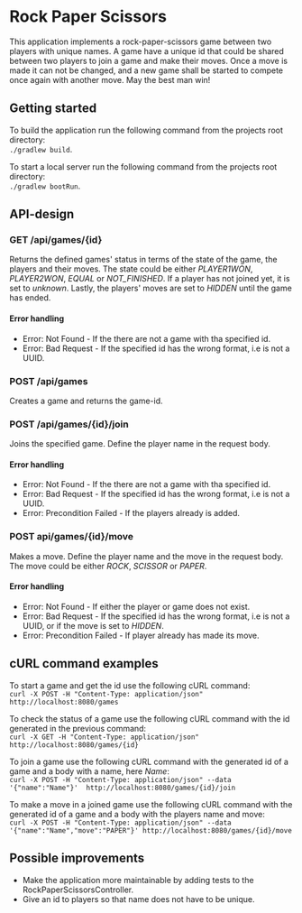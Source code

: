 # Rock Paper Scissors
This application implements a rock-paper-scissors game between two players with unique
names. A game have a unique id that could be shared between two players to join a game
and make their moves. Once a move is made it can not be changed, and a new game shall be
started to compete once again with another move. May the best man win!

## Getting started
To build the application run the following command from the projects root
directory:<br>
`./gradlew build`.

To start a local server run the following command from the projects root
directory:<br>
`./gradlew bootRun`.

## API-design
### GET /api/games/{id}
Returns the defined games' status in terms of the state of the game, the players and their
moves. The state could be either *PLAYER1WON*, *PLAYER2WON*, *EQUAL* or *NOT_FINISHED*.
If a player has not joined yet, it is set to *unknown*. Lastly, the players' moves are set
to *HIDDEN* until the game has ended.

#### Error handling
- Error: Not Found - If the there are not a game with tha specified id.
- Error: Bad Request - If the specified id has the wrong format, i.e is not a UUID.

### POST /api/games
Creates a game and returns the game-id.

### POST /api/games/{id}/join
Joins the specified game. Define the player name in the request body.

#### Error handling
- Error: Not Found - If the there are not a game with tha specified id.
- Error: Bad Request - If the specified id has the wrong format, i.e is not a UUID.
- Error: Precondition Failed - If the players already is added.

### POST api/games/{id}/move
Makes a move. Define the player name and the move in the request body. The move could be
either *ROCK*, *SCISSOR* or *PAPER*.

#### Error handling
- Error: Not Found - If either the player or game does not exist.
- Error: Bad Request - If the specified id has the wrong format, i.e is not a UUID, or 
if the move is set to *HIDDEN*.
- Error: Precondition Failed - If player already has made its move.


## cURL command examples
To start a game and get the id use the following cURL command:<br>
`curl -X POST -H "Content-Type: application/json" http://localhost:8080/games`

To check the status of a game use the following cURL command with the id
generated in the previous command:<br>
`curl -X GET -H "Content-Type: application/json" http://localhost:8080/games/{id}`

To join a game use the following cURL command with the generated id of a game and a 
body with a name, here *Name*:<br>
`curl -X POST -H "Content-Type: application/json" --data '{"name":"Name"}'  http://localhost:8080/games/{id}/join`

To make a move in a joined game use the following cURL command with the generated id of a
game and a body with the players name and move:<br>
`curl -X POST -H "Content-Type: application/json" --data '{"name":"Name","move":"PAPER"}' http://localhost:8080/games/{id}/move`

## Possible improvements
- Make the application more maintainable by adding tests to the RockPaperScissorsController.
- Give an id to players so that name does not have to be unique.